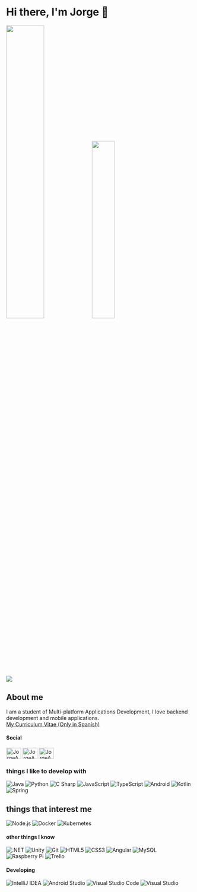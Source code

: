 # Hi there, I'm Jorge 👋

<div><img height="45%" width="auto" src ="https://github-readme-stats.vercel.app/api?username=JorgeAgulloM&show_icons=true&theme=darcula&hide_border=true&bg_color=00000000">
<img height="35%" width="auto" src ="https://github-readme-stats.vercel.app/api/top-langs/?username=JorgeAgulloM&layout=compact&hide_border=true&theme=darcula&bg_color=00000000&langs_count=6&hide=jupyter%20notebook,tex,css,php">
</div>
<img src ="https://github-readme-streak-stats.herokuapp.com?user=JorgeAgulloM&theme=darcula&hide_border=true&background=FFFFFF00">
  
## About me
I am a student of Multi-platform Applications Development, I love backend development and mobile applications.
<br>
<a href="https://drive.google.com/file/d/1AACAmXfAvnWoTKcatKGdNUqBrA3UEklN/view?usp=sharing">My Curriculum Vitae (Only in Spanish)</a>

#### Social

<!-- BLOG-POST-LIST:START -->
<a href="https://twitter.com/JorgeAgulloM" target="blank"><img align="center" src="https://img.icons8.com/fluency/48/000000/twitter.png" alt="JorgeAgulloM" height="30" width="40"></a>
<a href="https://www.linkedin.com/in/jorgeagullo/" target="blank"><img align="center" src="https://img.icons8.com/color/48/000000/linkedin.png" alt="JorgeAgulloM" height="30" width="40"></a>
<a href="agullojorge@gmail.com" target="blank"><img align="center" src ="https://img.icons8.com/fluency/48/000000/gmail.png" alt="JorgeAgulloM" height="30" width="40"></img></a>
<!-- BLOG-POST-LIST:END -->


### things I like to develop with
![Java](https://img.shields.io/static/v1?style=for-the-badge&message=Java&color=007396&logo=Java&logoColor=FFFFFF&label=)
![Python](https://img.shields.io/static/v1?style=for-the-badge&message=Python&color=3776AB&logo=Python&logoColor=FFFFFF&label=)
![C Sharp](https://img.shields.io/static/v1?style=for-the-badge&message=C+Sharp&color=239120&logo=C+Sharp&logoColor=FFFFFF&label=)
![JavaScript](https://img.shields.io/static/v1?style=for-the-badge&message=JavaScript&color=222222&logo=JavaScript&logoColor=F7DF1E&label=)
![TypeScript](https://img.shields.io/static/v1?style=for-the-badge&message=TypeScript&color=3178C6&logo=TypeScript&logoColor=FFFFFF&label=)
![Android](https://img.shields.io/static/v1?style=for-the-badge&message=Android&color=222222&logo=Android&logoColor=3DDC84&label=)
![Kotlin](https://img.shields.io/static/v1?style=for-the-badge&message=Kotlin&color=7F52FF&logo=Kotlin&logoColor=FFFFFF&label=)
![Spring](https://img.shields.io/static/v1?style=for-the-badge&message=Spring&color=6DB33F&logo=Spring&logoColor=FFFFFF&label=)


## things that interest me
![Node.js](https://img.shields.io/static/v1?style=for-the-badge&message=Node.js&color=339933&logo=Node.js&logoColor=FFFFFF&label=)
![Docker](https://img.shields.io/static/v1?style=for-the-badge&message=Docker&color=2496ED&logo=Docker&logoColor=FFFFFF&label=)
![Kubernetes](https://img.shields.io/static/v1?style=for-the-badge&message=Kubernetes&color=326CE5&logo=Kubernetes&logoColor=FFFFFF&label=)


#### other things I know
![.NET](https://img.shields.io/static/v1?style=for-the-badge&message=.NET&color=512BD4&logo=.NET&logoColor=FFFFFF&label=)
![Unity](https://img.shields.io/static/v1?style=for-the-badge&message=Unity&color=000000&logo=Unity&logoColor=FFFFFF&label=)
![Git](https://img.shields.io/static/v1?style=for-the-badge&message=Git&color=F05032&logo=Git&logoColor=FFFFFF&label=)
![HTML5](https://img.shields.io/static/v1?style=for-the-badge&message=HTML5&color=E34F26&logo=HTML5&logoColor=FFFFFF&label=)
![CSS3](https://img.shields.io/static/v1?style=for-the-badge&message=CSS3&color=1572B6&logo=CSS3&logoColor=FFFFFF&label=)
![Angular](https://img.shields.io/static/v1?style=for-the-badge&message=Angular&color=DD0031&logo=Angular&logoColor=FFFFFF&label=)
![MySQL](https://img.shields.io/static/v1?style=for-the-badge&message=MySQL&color=4479A1&logo=MySQL&logoColor=FFFFFF&label=)
![Raspberry Pi](https://img.shields.io/static/v1?style=for-the-badge&message=Raspberry+Pi&color=A22846&logo=Raspberry+Pi&logoColor=FFFFFF&label=)
![Trello](https://img.shields.io/static/v1?style=for-the-badge&message=Trello&color=0052CC&logo=Trello&logoColor=FFFFFF&label=)


#### Developing
![IntelliJ IDEA](https://img.shields.io/static/v1?style=for-the-badge&message=IntelliJ+IDEA&color=000000&logo=IntelliJ+IDEA&logoColor=FFFFFF&label=)
![Android Studio](https://img.shields.io/static/v1?style=for-the-badge&message=Android+Studio&color=222222&logo=Android+Studio&logoColor=3DDC84&label=)
![Visual Studio Code](https://img.shields.io/static/v1?style=for-the-badge&message=Visual+Studio+Code&color=007ACC&logo=Visual+Studio+Code&logoColor=FFFFFF&label=)
![Visual Studio](https://img.shields.io/static/v1?style=for-the-badge&message=Visual+Studio&color=5C2D91&logo=Visual+Studio&logoColor=FFFFFF&label=)

